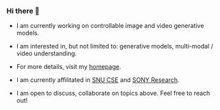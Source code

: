 ### Hi there 👋

- I am currently working on controllable image and video generative models.
- I am interested in, but not limited to: generative models, multi-modal / video understanding.
- For more details, visit my [homepage](https://carpedkm.github.io/).

- I am currently affilitated in [SNU CSE](https://jaesik.info) and [SONY Research](https://ai.sony).
- I am open to discuss, collaborate on topics above. Feel free to reach out!
  
<!--
**carpedkm/carpedkm** is a ✨ _special_ ✨ repository because its `README.md` (this file) appears on your GitHub profile.

Here are some ideas to get you started:

- 🔭 I’m currently working on ...
- 🌱 I’m currently learning ...
- 👯 I’m looking to collaborate on ...
- 🤔 I’m looking for help with ...
- 💬 Ask me about ...
- 📫 How to reach me: ...
- 😄 Pronouns: ...
- ⚡ Fun fact: ...
-->
